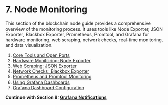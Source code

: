 # 7. Node Monitoring

This section of the blockchain node guide provides a comprehensive overview of the monitoring process. It uses tools like Node Exporter, JSON Exporter, Blackbox Exporter, Prometheus, Promtool, and Grafana for hardware monitoring, web scraping, network checks, real-time monitoring, and data visualization.

1. [Core Tools and Open Ports](./01-core-tools.md)
2. [Hardware Monitoring: Node Exporter](./02-node-exporter.md)
3. [Web Scraping: JSON Exporter](./03-json-exporter.md)
4. [Network Checks: Blackbox Exporter](./04-blackbox-exporter.md)
5. [Prometheus and Promtool Monitoring](./05-prometheus.md)
6. [Using Grafana Dashboards](./06-grafana.md)
7. [Grafana Dashboard Configuration](./07-dashboard.md)

**Continue with Section 8: [Grafana Notifications](/8-notifications/)**
